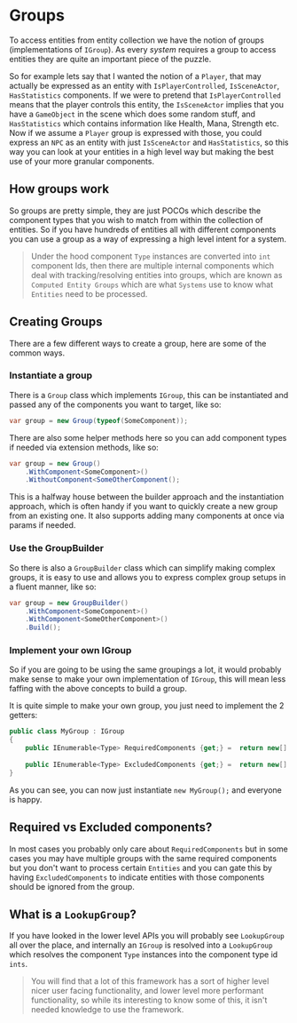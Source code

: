 # Groups

To access entities from entity collection we have the notion of groups (implementations of `IGroup`). As every *system* requires a group to access entities they are quite an important piece of the puzzle.

So for example lets say that I wanted the notion of a `Player`, that may actually be expressed as an entity with `IsPlayerControlled`, `IsSceneActor`, `HasStatistics` components. If we were to pretend that `IsPlayerControlled` means that the player controls this entity, the `IsSceneActor` implies that you have a `GameObject` in the scene which does some random stuff, and `HasStatistics` which contains information like Health, Mana, Strength etc. Now if we assume a `Player` group is expressed with those, you could express an `NPC` as an entity with just `IsSceneActor` and `HasStatistics`, so this way you can look at your entities in a high level way but making the best use of your more granular components.

## How groups work

So groups are pretty simple, they are just POCOs which describe the component types that you wish to match from within the collection of entities. So if you have hundreds of entities all with different components you can use a group as a way of expressing a high level intent for a system. 

> Under the hood component `Type` instances are converted into `int` component Ids, then there are multiple internal components which deal with tracking/resolving entities into groups, which are known as `Computed Entity Groups` which are what `Systems` use to know what `Entities` need to be processed.

## Creating Groups

There are a few different ways to create a group, here are some of the common ways.

### Instantiate a group

There is a `Group` class which implements `IGroup`, this can be instantiated and passed any of the components you want to target, like so:

```csharp
var group = new Group(typeof(SomeComponent));
```

There are also some helper methods here so you can add component types if needed via extension methods, like so:

```csharp
var group = new Group()
    .WithComponent<SomeComponent>()
    .WithoutComponent<SomeOtherComponent();
```

This is a halfway house between the builder approach and the instantiation approach, which is often handy if you want to quickly create a new group from an existing one. It also supports adding many components at once via params if needed.

### Use the GroupBuilder

So there is also a `GroupBuilder` class which can simplify making complex groups, it is easy to use and allows you to express complex group setups in a fluent manner, like so:

```csharp
var group = new GroupBuilder()
    .WithComponent<SomeComponent>()
    .WithComponent<SomeOtherComponent>()
    .Build();
```

### Implement your own IGroup

So if you are going to be using the same groupings a lot, it would probably make sense to make your own implementation of `IGroup`, this will mean less faffing with the above concepts to build a group.

It is quite simple to make your own group, you just need to implement the 2 getters:

```csharp
public class MyGroup : IGroup
{
    public IEnumerable<Type> RequiredComponents {get;} =  return new[] { typeof(SomeComponent), typeof(SomeOtherComponent) };
        
    public IEnumerable<Type> ExcludedComponents {get;} =  return new[] { typeof(SomeComponentIDontWant) };
}
```

As you can see, you can now just instantiate `new MyGroup();` and everyone is happy.

## Required vs Excluded components?

In most cases you probably only care about `RequiredComponents` but in some cases you may have multiple groups with the same required components but you don't want to process certain `Entities` and you can gate this by having `ExcludedComponents` to indicate entities with those components should be ignored from the group.

## What is a `LookupGroup`?

If you have looked in the lower level APIs you will probably see `LookupGroup` all over the place, and internally an `IGroup` is resolved into a `LookupGroup` which resolves the component `Type` instances into the component type id `ints`.

> You will find that a lot of this framework has a sort of higher level nicer user facing functionality, and lower level more performant functionality, so while its interesting to know some of this, it isn't needed knowledge to use the framework.